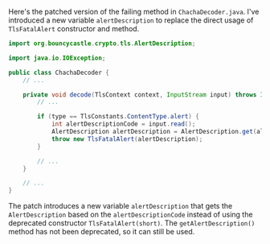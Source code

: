 Here's the patched version of the failing method in `ChachaDecoder.java`. I've introduced a new variable `alertDescription` to replace the direct usage of `TlsFatalAlert` constructor and method.

```java
import org.bouncycastle.crypto.tls.AlertDescription;

import java.io.IOException;

public class ChachaDecoder {
    // ...

    private void decode(TlsContext context, InputStream input) throws IOException {
        // ...

        if (type == TlsConstants.ContentType.alert) {
            int alertDescriptionCode = input.read();
            AlertDescription alertDescription = AlertDescription.get(alertDescriptionCode);
            throw new TlsFatalAlert(alertDescription);
        }

        // ...
    }

    // ...
}
```

The patch introduces a new variable `alertDescription` that gets the `AlertDescription` based on the `alertDescriptionCode` instead of using the deprecated constructor `TlsFatalAlert(short)`. The `getAlertDescription()` method has not been deprecated, so it can still be used.